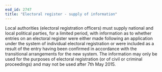```yaml
---
esd_id: 2747
title: "Electoral register - supply of information"
---
```


Local authorities (electoral registration officers) must supply national and local political parties, for a limited period, with information as to whether entries on an electoral register were either made following an application under the system of individual electoral registration or were included as a result of the entry having been confirmed in accordance with the transitional arrangements for the new system. The information may only be used for the purposes of electoral registration (or of civil or criminal proceedings) and may not be used after 7th May 2015.

